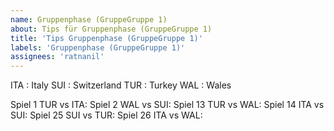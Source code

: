 ```yaml
---
name: Gruppenphase (GruppeGruppe 1)
about: Tips für Gruppenphase (GruppeGruppe 1)
title: 'Tips Gruppenphase (GruppeGruppe 1)'
labels: 'Gruppenphase (GruppeGruppe 1)'
assignees: 'ratnanil'
---
```


ITA :  Italy
SUI :  Switzerland
TUR :  Turkey
WAL :  Wales

Spiel 1 TUR vs ITA:
Spiel 2 WAL vs SUI:
Spiel 13 TUR vs WAL:
Spiel 14 ITA vs SUI:
Spiel 25 SUI vs TUR:
Spiel 26 ITA vs WAL:
